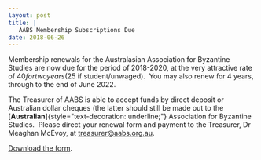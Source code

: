 ```yaml
---
layout: post
title: |
   AABS Membership Subscriptions Due
date: 2018-06-26
---
```


Membership renewals for the Australasian Association for Byzantine
Studies are now due for the period of 2018-2020, at the very attractive
rate of $40 for two years ($25 if student/unwaged).  You may also
renew for 4 years, through to the end of June 2022.

The
Treasurer of AABS is able to accept funds by direct deposit or
Australian dollar cheques (the latter should still be made out to the
[**Australian**]{style="text-decoration: underline;"} Association for
Byzantine Studies.  Please direct your renewal form and payment to the
Treasurer, Dr Meaghan McEvoy, at
<treasurer@aabs.org.au>.

[Download the
form](http://www.aabs.org.au/wp-content/uploads/2018/06/subscription2018-2022.doc).
